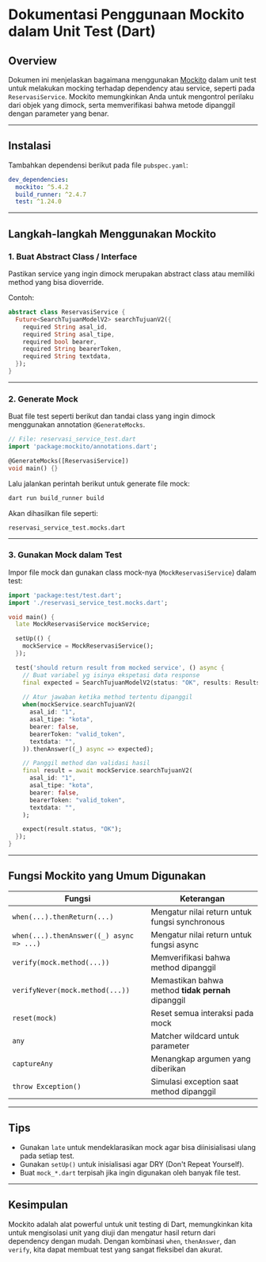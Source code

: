 
# Dokumentasi Penggunaan Mockito dalam Unit Test (Dart)

## Overview
Dokumen ini menjelaskan bagaimana menggunakan [Mockito](https://pub.dev/packages/mockito) dalam unit test untuk melakukan mocking terhadap dependency atau service, seperti pada `ReservasiService`. Mockito memungkinkan Anda untuk mengontrol perilaku dari objek yang dimock, serta memverifikasi bahwa metode dipanggil dengan parameter yang benar.

---

## Instalasi

Tambahkan dependensi berikut pada file `pubspec.yaml`:

```yaml
dev_dependencies:
  mockito: ^5.4.2
  build_runner: ^2.4.7
  test: ^1.24.0
```

---

## Langkah-langkah Menggunakan Mockito

### 1. **Buat Abstract Class / Interface**
Pastikan service yang ingin dimock merupakan abstract class atau memiliki method yang bisa dioverride.

Contoh:
```dart
abstract class ReservasiService {
  Future<SearchTujuanModelV2> searchTujuanV2({
    required String asal_id,
    required String asal_tipe,
    required bool bearer,
    required String bearerToken,
    required String textdata,
  });
}
```

---

### 2. **Generate Mock**
Buat file test seperti berikut dan tandai class yang ingin dimock menggunakan annotation `@GenerateMocks`.

```dart
// File: reservasi_service_test.dart
import 'package:mockito/annotations.dart';

@GenerateMocks([ReservasiService])
void main() {}
```

Lalu jalankan perintah berikut untuk generate file mock:
```bash
dart run build_runner build
```

Akan dihasilkan file seperti:
```
reservasi_service_test.mocks.dart
```

---

### 3. **Gunakan Mock dalam Test**
Impor file mock dan gunakan class mock-nya (`MockReservasiService`) dalam test:

```dart
import 'package:test/test.dart';
import './reservasi_service_test.mocks.dart';

void main() {
  late MockReservasiService mockService;

  setUp(() {
    mockService = MockReservasiService();
  });

  test('should return result from mocked service', () async {
    // Buat variabel yg isinya ekspetasi data response 
    final expected = SearchTujuanModelV2(status: "OK", results: Results(listTujuan: []));
    
    // Atur jawaban ketika method tertentu dipanggil
    when(mockService.searchTujuanV2(
      asal_id: "1",
      asal_tipe: "kota",
      bearer: false,
      bearerToken: "valid_token",
      textdata: "",
    )).thenAnswer((_) async => expected);

    // Panggil method dan validasi hasil
    final result = await mockService.searchTujuanV2(
      asal_id: "1",
      asal_tipe: "kota",
      bearer: false,
      bearerToken: "valid_token",
      textdata: "",
    );

    expect(result.status, "OK");
  });
}
```

---

## Fungsi Mockito yang Umum Digunakan

| Fungsi | Keterangan |
|--------|------------|
| `when(...).thenReturn(...)` | Mengatur nilai return untuk fungsi synchronous |
| `when(...).thenAnswer((_) async => ...)` | Mengatur nilai return untuk fungsi async |
| `verify(mock.method(...))` | Memverifikasi bahwa method dipanggil |
| `verifyNever(mock.method(...))` | Memastikan bahwa method **tidak pernah** dipanggil |
| `reset(mock)` | Reset semua interaksi pada mock |
| `any` | Matcher wildcard untuk parameter |
| `captureAny` | Menangkap argumen yang diberikan |
| `throw Exception()` | Simulasi exception saat method dipanggil |

---

## Tips

- Gunakan `late` untuk mendeklarasikan mock agar bisa diinisialisasi ulang pada setiap test.
- Gunakan `setUp()` untuk inisialisasi agar DRY (Don't Repeat Yourself).
- Buat `mock_*.dart` terpisah jika ingin digunakan oleh banyak file test.

---

## Kesimpulan
Mockito adalah alat powerful untuk unit testing di Dart, memungkinkan kita untuk mengisolasi unit yang diuji dan mengatur hasil return dari dependency dengan mudah. Dengan kombinasi `when`, `thenAnswer`, dan `verify`, kita dapat membuat test yang sangat fleksibel dan akurat.
